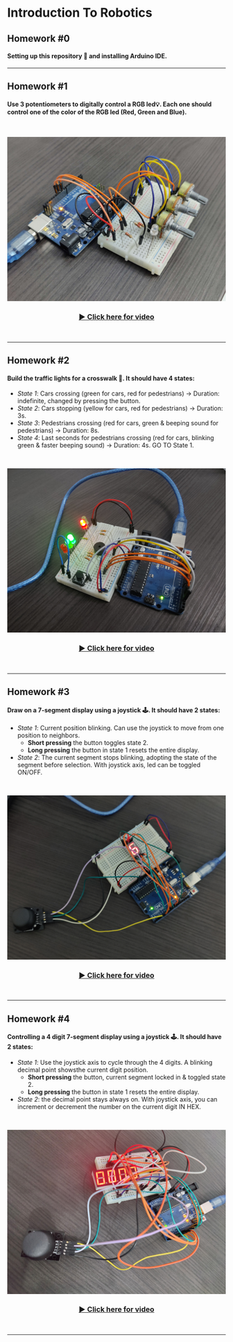 # Introduction To Robotics

## Homework #0
#### Setting up this repository :eyes: and installing Arduino IDE.

<hr>

## Homework #1
#### Use 3 potentiometers to digitally control a RGB led💡. Each one should control one of the color of the RGB led (Red, Green and Blue).

<br>

![Homework #1 image](assets/homework1.jpg)



<div align="center">
  <h3>
    <a href="https://youtu.be/iI-4w1YR5sA">
      ▶️ Click here for video
    </a>
  </h3>
</div>

<br>

<hr>

## Homework #2
#### Build the traffic lights for a crosswalk 🚥. It should have 4 states:
  - *State 1*: Cars crossing (green for cars, red for pedestrians) -> Duration: indefinite, changed by pressing the button. 
  - *State 2*: Cars stopping (yellow for cars, red for pedestrians) -> Duration: 3s.
  - *State 3*: Pedestrians crossing (red for cars, green & beeping sound for pedestrians) -> Duration: 8s.
  - *State 4*: Last seconds for pedestrians crossing (red for cars, blinking green & faster beeping sound) -> Duration: 4s. GO TO State 1.

<br>

![Homework #2 image](assets/homework2.jpg)

<div align="center">
  <h3>
    <a href="https://youtu.be/_XeAA2KXuXo">
      ▶️ Click here for video
    </a>
  </h3>
</div>

<br>

<hr>

## Homework #3
#### Draw on a 7-segment display using a joystick 🕹️. It should have 2 states:
  - *State 1*: Current position blinking. Can use the joystick to move from one position to neighbors.   
    - **Short pressing** the button toggles state 2.  
    - **Long pressing** the button in state 1 resets the entire display.
  - *State 2*: The current segment stops blinking, adopting the state of the segment before selection. With joystick axis, led can be toggled ON/OFF.

<br>

![Homework #3 image](assets/homework3.jpg)

<div align="center">
  <h3>
    <a href="https://youtu.be/qW21jHZT9xs">
      ▶️ Click here for video
    </a>
  </h3>
</div>

<br>

<hr>

## Homework #4

#### Controlling a 4 digit 7-segment display using a joystick 🕹️. It should have 2 states:
  - *State 1*: Use the joystick axis to cycle through the 4 digits. A blinking decimal point showsthe current digit position. 
    - **Short pressing** the button, current segment locked in & toggled state 2.  
    - **Long pressing** the button in state 1 resets the entire display.
  - *State 2*: the decimal point stays always on. With joystick axis, you can increment or decrement the number on the current  digit IN HEX.

<br>

![Homework #4 image](assets/homework4.jpg)

<div align="center">
  <h3>
    <a href="https://youtu.be/mZiB5XQWV4E">
      ▶️ Click here for video
    </a>
  </h3>
</div>

<br>

<hr>